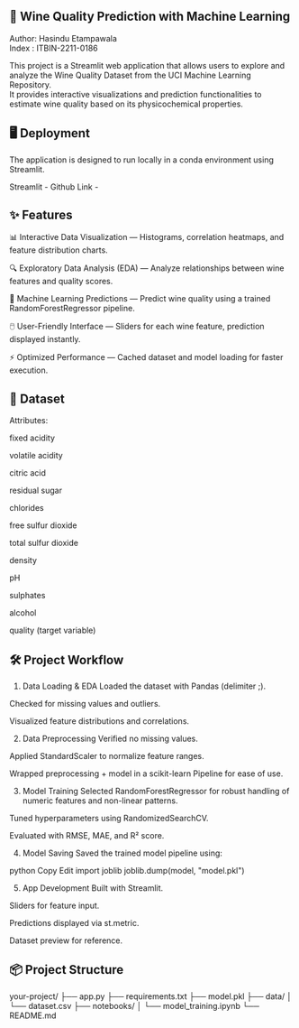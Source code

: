 ## 🍷 Wine Quality Prediction with Machine Learning

Author: Hasindu Etampawala  
Index : ITBIN-2211-0186  

This project is a Streamlit web application that allows users to explore and analyze the Wine Quality Dataset from the UCI Machine Learning Repository.  
It provides interactive visualizations and prediction functionalities to estimate wine quality based on its physicochemical properties.

## 🖥️ Deployment
The application is designed to run locally in a conda environment using Streamlit.

Streamlit - 
Github Link -

## ✨ Features

📊 Interactive Data Visualization — Histograms, correlation heatmaps, and feature distribution charts.

🔍 Exploratory Data Analysis (EDA) — Analyze relationships between wine features and quality scores.

🤖 Machine Learning Predictions — Predict wine quality using a trained RandomForestRegressor pipeline.

🖱️ User-Friendly Interface — Sliders for each wine feature, prediction displayed instantly.

⚡ Optimized Performance — Cached dataset and model loading for faster execution.


## 📂 Dataset

Attributes:

fixed acidity

volatile acidity

citric acid

residual sugar

chlorides

free sulfur dioxide

total sulfur dioxide

density

pH

sulphates

alcohol

quality (target variable)

## 🛠️ Project Workflow

1. Data Loading & EDA
Loaded the dataset with Pandas (delimiter ;).

Checked for missing values and outliers.

Visualized feature distributions and correlations.

2. Data Preprocessing
Verified no missing values.

Applied StandardScaler to normalize feature ranges.

Wrapped preprocessing + model in a scikit-learn Pipeline for ease of use.

3. Model Training
Selected RandomForestRegressor for robust handling of numeric features and non-linear patterns.

Tuned hyperparameters using RandomizedSearchCV.

Evaluated with RMSE, MAE, and R² score.

4. Model Saving
Saved the trained model pipeline using:

python
Copy
Edit
import joblib
joblib.dump(model, "model.pkl")


5. App Development
Built with Streamlit.

Sliders for feature input.

Predictions displayed via st.metric.

Dataset preview for reference.

## 📦 Project Structure

your-project/
├── app.py
├── requirements.txt
├── model.pkl
├── data/
│   └── dataset.csv
├── notebooks/
│   └── model_training.ipynb
└── README.md

